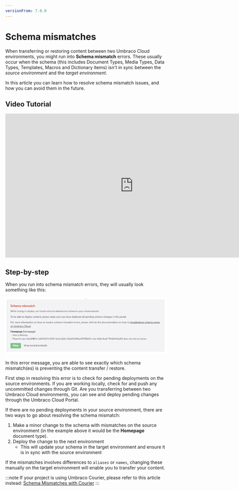 ```yaml
---
versionFrom: 7.0.0
---
```


# Schema mismatches

When transferring or restoring content between two Umbraco Cloud environments, you might run into **Schema mismatch** errors. These usually occur when the schema (this includes Document Types, Media Types, Data Types, Templates, Macros and Dictionary items) isn't in sync between the *source environment* and the *target environment*.

In this article you can learn how to resolve schema mismatch issues, and how you can avoid them in the future.

## Video Tutorial

<iframe width="800" height="450" src="https://www.youtube.com/embed/uygPdVoLcvU?rel=0" frameborder="0" allow="autoplay; encrypted-media" allowfullscreen></iframe>

## Step-by-step

When you run into schema mismatch errors, they will usually look something like this:

![Schema Mismatch error message](images/schema-mismatch-on-transfer.png)

In this error message, you are able to see exactly which schema mismatch(es) is preventing the content transfer / restore.

First step in resolving this error is to check for pending deployments on the source environments. If you are working locally, check for and push any uncommitted changes through Git. Are you transferring between two Umbraco Cloud environments, you can see and deploy pending changes through the Umbraco Cloud Portal.

If there are no pending deployments in your source environment, there are two ways to go about resolving the schema mismatch:

1. Make a minor change to the schema with mismatches on the source environment (in the example above it would be the **Homepage** document type). 
2. Deploy the change to the next environment
    * This will update your schema in the target environment and ensure it is in sync with the source environment

If the mismatches involves differences to `aliases` or `names`, changing these manually on the target environment will enable you to transfer your content.

:::note
If your project is using Umbraco Courier, please refer to this article instead: [Schema Mismatches with Courier](../../Courier/Schema-Mismatch-Courier)
:::
